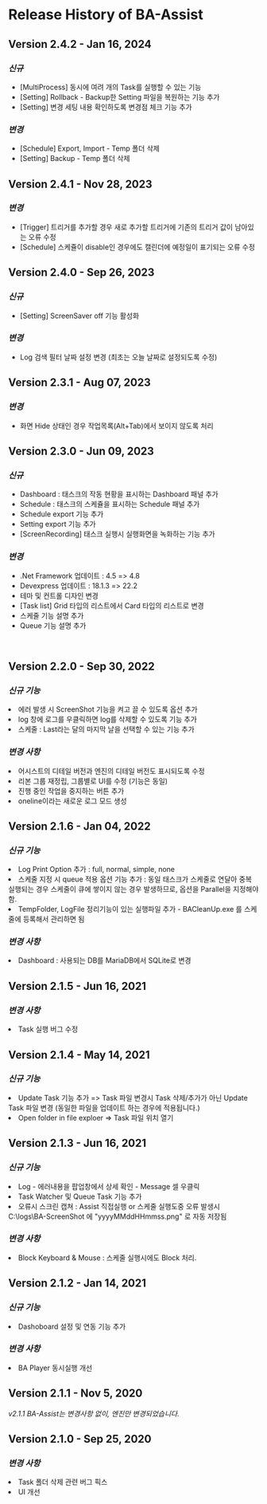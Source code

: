 # **Release History of BA-Assist**   
## **Version 2.4.2 - Jan 16, 2024**   
### *신규*   
 - [MultiProcess] 동시에 여려 개의 Task를 실행할 수 있는 기능  
 - [Setting] Rollback - Backup한 Setting 파일을 복원하는 기능 추가
 - [Setting] 변경 세팅 내용 확인하도록 변경점 체크 기능 추가

### *변경* 
 - [Schedule] Export, Import - Temp 폴더 삭제
 - [Setting] Backup - Temp 폴더 삭제

## **Version 2.4.1 - Nov 28, 2023**   
### *변경*   
 - [Trigger] 트리거를 추가할 경우 새로 추가할 트리거에 기존의 트리거 값이 남아있는 오류 수정  
 - [Schedule] 스케쥴이 disable인 경우에도 캘린더에 예정일이 표기되는 오류 수정

## **Version 2.4.0 - Sep 26, 2023** 
### *신규*  
- [Setting] ScreenSaver off 기능 활성화

### *변경*
- Log 검색 필터 날짜 설정 변경 (최초는 오늘 날짜로 설정되도록 수정)
  
## **Version 2.3.1 - Aug 07, 2023**
### *변경*
- 화면 Hide 상태인 경우 작업목록(Alt+Tab)에서 보이지 않도록 처리

## **Version 2.3.0 - Jun 09, 2023** 
### *신규*    
- Dashboard : 태스크의 작동 현황을 표시하는 Dashboard 패널 추가   
- Schedule :  태스크의 스케쥴을 표시하는 Schedule 패널 추가   
- Schedule export 기능 추가   
- Setting export 기능 추가    
- [ScreenRecording] 태스크 실행시 실행화면을 녹화하는 기능 추가   
  
### *변경*   
- .Net Framework 업데이트 : 4.5 => 4.8    
- Devexpress 업데이트 : 18.1.3 => 22.2  
- 테마 및 컨트롤 디자인 변경   
- [Task list] Grid 타입의 리스트에서 Card 타입의 리스트로 변경   
- 스케줄 기능 설명 추가    
- Queue 기능 설명 추가    
  
<br/>


## **Version 2.2.0 - Sep 30, 2022**   

### *신규 기능*   
<li>에러 발생 시 ScreenShot 기능을 켜고 끌 수 있도록 옵션 추가</li>
          <li>log 창에 로그를 우클릭하면 log를 삭제할 수 있도록 기능 추가</li>
          <li>스케줄 : Last라는 달의 마지막 날을 선택할 수 있는 기능 추가</li>   
          
### *변경 사항*   
<li>어시스트의 디테일 버전과 엔진의 디테일 버전도 표시되도록 수정</li>
<li>리본 그룹 재정립, 그룹별로 UI를 수정 (기능은 동일)</li>
<li>진행 중인 작업을 중지하는 버튼 추가</li>
<li>oneline이라는 새로운 로그 모드 생성</li>   

## **Version 2.1.6 - Jan 04, 2022**   

### *신규 기능*    
<li>Log Print Option 추가 : full, normal, simple, none</li>
<li>스케줄 지정 시 queue 적용 옵션 기능 추가 : 동일 태스크가 스케줄로 연달아 중복 실행되는 경우 스케줄이 큐에 쌓이지 않는 경우 발생하므로, 옵션을 Parallel을 지정해야 함. </li>
<li>TempFolder, LogFile 정리기능이 있는 실행파일 추가 - BACleanUp.exe 를 스케줄에 등록해서 관리하면 됨</li>    

### *변경 사항*     
<li>Dashboard : 사용되는 DB를 MariaDB에서 SQLite로 변경</li>    

## **Version 2.1.5 - Jun 16, 2021**   

### *변경 사항*     
<li>Task 실행 버그 수정</li>    

## **Version 2.1.4 - May 14, 2021**   

### *신규 기능*    
<li>Update Task 기능 추가  => Task 파일 변경시 Task 삭제/추가가 아닌 Update Task 파일 변경 (동일한 파일을 업데이트 하는 경우에 적용됩니다.)</li>
<li>Open folder in file exploer  => Task 파일 위치 열기</li>    

## **Version 2.1.3 - Jun 16, 2021**   

### *신규 기능*   
<li>Log - 에러내용을 팝업창에서 상세 확인 - Message 셀 우클릭 </li>
<li>Task Watcher 및 Queue Task 기능 추가</li>
<li>오류시 스크린 캡쳐 : Assist 직접실행 or 스케줄 실행도중 오류 발생시  C:\logs\BA-ScreenShot 에 "yyyyMMddHHmmss.png" 로 자동 저장됨</li>    

### *변경 사항*   
<li>Block Keyboard & Mouse : 스케줄 실행시에도 Block 처리.</li>     

## **Version 2.1.2 - Jan 14, 2021**   

### *신규 기능*    
<li>Dashoboard 설정 및 연동 기능 추가 </li>   

### *변경 사항*   
<li>BA Player 동시실행 개선</li>    

## **Version 2.1.1 - Nov 5, 2020**   

*v2.1.1 BA-Assist는 변경사항 없이, 엔진만 변경되었습니다.*    


## **Version 2.1.0 - Sep 25, 2020**   
### *변경 사항*    
<li>Task 폴더 삭제 관련 버그 픽스</li>        
<li>UI 개선</li>
